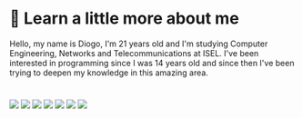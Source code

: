 # 👋 Learn a little more about me
Hello, my name is Diogo, I'm 21 years old and I'm studying Computer Engineering, Networks and Telecommunications at ISEL.
I've been interested in programming since I was 14 years old and since then I've been trying to deepen my knowledge in this amazing area.

#

![](https://img.shields.io/badge/HTML5-E34F26?style=for-the-badge&logo=html5&logoColor=white) ![](https://img.shields.io/badge/CSS3-1572B6?style=for-the-badge&logo=css3&logoColor=white) ![](https://img.shields.io/badge/Java-ED8B00?style=for-the-badge&logo=java&logoColor=white) ![](https://img.shields.io/badge/Kotlin-7F52FF?style=for-the-badge&logo=Kotlin&logoColor=white) ![](https://img.shields.io/badge/C-00599C?style=for-the-badge&logo=c&logoColor=white) ![](https://shields.io/badge/JavaScript-F7DF1E?logo=JavaScript&logoColor=000&style=flat-square) ![](https://img.shields.io/badge/-SQL-000?&logo=MySQL&logoColor=4479A1)

#

<!---
diogodelima/diogodelima is a ✨ special ✨ repository because its README.md (this file) appears on your GitHub profile.
You can click the Preview link to take a look at your changes.
--->
